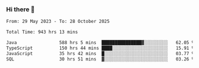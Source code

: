 ### Hi there 👋

<!--START_SECTION:waka-->

```txt
From: 29 May 2023 - To: 28 October 2025

Total Time: 943 hrs 13 mins

Java                588 hrs 5 mins  ███████████████▓░░░░░░░░░   62.05 %
TypeScript          150 hrs 44 mins ████░░░░░░░░░░░░░░░░░░░░░   15.91 %
JavaScript          35 hrs 42 mins  █░░░░░░░░░░░░░░░░░░░░░░░░   03.77 %
SQL                 30 hrs 51 mins  ▓░░░░░░░░░░░░░░░░░░░░░░░░   03.26 %
```

<!--END_SECTION:waka-->
<!--
**the-beef-calculator/the-beef-calculator** is a ✨ _special_ ✨ repository because its `README.md` (this file) appears on your GitHub profile.

Here are some ideas to get you started:

- 🔭 I’m currently working on ...
- 🌱 I’m currently learning ...
- 👯 I’m looking to collaborate on ...
- 🤔 I’m looking for help with ...
- 💬 Ask me about ...
- 📫 How to reach me: ...
- 😄 Pronouns: ...
- ⚡ Fun fact: ...
-->
